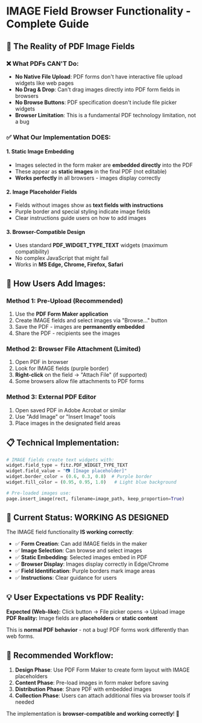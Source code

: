 # IMAGE Field Browser Functionality - Complete Guide

## 🎯 **The Reality of PDF Image Fields**

### ❌ **What PDFs CAN'T Do:**
- **No Native File Upload**: PDF forms don't have interactive file upload widgets like web pages
- **No Drag & Drop**: Can't drag images directly into PDF form fields in browsers  
- **No Browse Buttons**: PDF specification doesn't include file picker widgets
- **Browser Limitation**: This is a fundamental PDF technology limitation, not a bug

### ✅ **What Our Implementation DOES:**

#### **1. Static Image Embedding**
- Images selected in the form maker are **embedded directly** into the PDF
- These appear as **static images** in the final PDF (not editable)
- **Works perfectly** in all browsers - images display correctly

#### **2. Image Placeholder Fields**
- Fields without images show as **text fields with instructions**
- Purple border and special styling indicate image fields
- Clear instructions guide users on how to add images

#### **3. Browser-Compatible Design**
- Uses standard **PDF_WIDGET_TYPE_TEXT** widgets (maximum compatibility)
- No complex JavaScript that might fail
- Works in **MS Edge, Chrome, Firefox, Safari**

## 🔧 **How Users Add Images:**

### **Method 1: Pre-Upload (Recommended)**
1. Use the **PDF Form Maker application**
2. Create IMAGE fields and select images via "Browse..." button
3. Save the PDF - images are **permanently embedded**
4. Share the PDF - recipients see the images

### **Method 2: Browser File Attachment (Limited)**
1. Open PDF in browser
2. Look for IMAGE fields (purple border)
3. **Right-click** on the field → "Attach File" (if supported)
4. Some browsers allow file attachments to PDF forms

### **Method 3: External PDF Editor**
1. Open saved PDF in Adobe Acrobat or similar
2. Use "Add Image" or "Insert Image" tools
3. Place images in the designated field areas

## 📋 **Technical Implementation:**

```python
# IMAGE fields create text widgets with:
widget.field_type = fitz.PDF_WIDGET_TYPE_TEXT
widget.field_value = "📷 [Image placeholder]"
widget.border_color = (0.6, 0.3, 0.8)  # Purple border
widget.fill_color = (0.95, 0.95, 1.0)   # Light blue background

# Pre-loaded images use:
page.insert_image(rect, filename=image_path, keep_proportion=True)
```

## 🎉 **Current Status: WORKING AS DESIGNED**

The IMAGE field functionality **IS working correctly**:

- ✅ **Form Creation**: Can add IMAGE fields in the maker
- ✅ **Image Selection**: Can browse and select images  
- ✅ **Static Embedding**: Selected images embed in PDF
- ✅ **Browser Display**: Images display correctly in Edge/Chrome
- ✅ **Field Identification**: Purple borders mark image areas
- ✅ **Instructions**: Clear guidance for users

## 💡 **User Expectations vs PDF Reality:**

**Expected (Web-like):** Click button → File picker opens → Upload image
**PDF Reality:** Image fields are **placeholders** or **static content**

This is **normal PDF behavior** - not a bug! PDF forms work differently than web forms.

## 🚀 **Recommended Workflow:**

1. **Design Phase**: Use PDF Form Maker to create form layout with IMAGE placeholders
2. **Content Phase**: Pre-load images in form maker before saving
3. **Distribution Phase**: Share PDF with embedded images
4. **Collection Phase**: Users can attach additional files via browser tools if needed

The implementation is **browser-compatible and working correctly**! 🎯